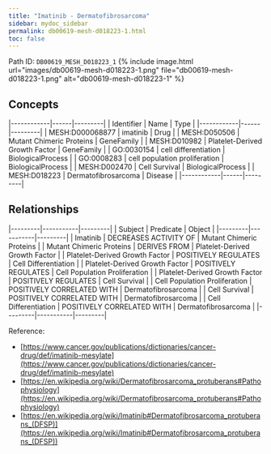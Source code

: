 ```yaml
---
title: "Imatinib - Dermatofibrosarcoma"
sidebar: mydoc_sidebar
permalink: db00619-mesh-d018223-1.html
toc: false 
---
```



Path ID: `DB00619_MESH_D018223_1`
{% include image.html url="images/db00619-mesh-d018223-1.png" file="db00619-mesh-d018223-1.png" alt="db00619-mesh-d018223-1" %}

## Concepts

|------------|------|---------|
| Identifier | Name | Type    |
|------------|------|---------|
| MESH:D000068877 | imatinib | Drug |
| MESH:D050506 | Mutant Chimeric Proteins | GeneFamily |
| MESH:D010982 | Platelet-Derived Growth Factor | GeneFamily |
| GO:0030154 | cell differentiation | BiologicalProcess |
| GO:0008283 | cell population proliferation | BiologicalProcess |
| MESH:D002470 | Cell Survival | BiologicalProcess |
| MESH:D018223 | Dermatofibrosarcoma | Disease |
|------------|------|---------|

## Relationships

|---------|-----------|---------|
| Subject | Predicate | Object  |
|---------|-----------|---------|
| Imatinib | DECREASES ACTIVITY OF | Mutant Chimeric Proteins |
| Mutant Chimeric Proteins | DERIVES FROM | Platelet-Derived Growth Factor |
| Platelet-Derived Growth Factor | POSITIVELY REGULATES | Cell Differentiation |
| Platelet-Derived Growth Factor | POSITIVELY REGULATES | Cell Population Proliferation |
| Platelet-Derived Growth Factor | POSITIVELY REGULATES | Cell Survival |
| Cell Population Proliferation | POSITIVELY CORRELATED WITH | Dermatofibrosarcoma |
| Cell Survival | POSITIVELY CORRELATED WITH | Dermatofibrosarcoma |
| Cell Differentiation | POSITIVELY CORRELATED WITH | Dermatofibrosarcoma |
|---------|-----------|---------|

Reference: 
  - [https://www.cancer.gov/publications/dictionaries/cancer-drug/def/imatinib-mesylate](https://www.cancer.gov/publications/dictionaries/cancer-drug/def/imatinib-mesylate)
  - [https://en.wikipedia.org/wiki/Dermatofibrosarcoma_protuberans#Pathophysiology](https://en.wikipedia.org/wiki/Dermatofibrosarcoma_protuberans#Pathophysiology)
  - [https://en.wikipedia.org/wiki/Imatinib#Dermatofibrosarcoma_protuberans_(DFSP)](https://en.wikipedia.org/wiki/Imatinib#Dermatofibrosarcoma_protuberans_(DFSP))
